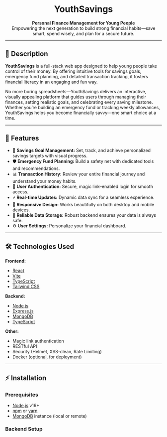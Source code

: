 

<h1 align="center">YouthSavings</h1>

<p align="center">
  <b>Personal Finance Management for Young People</b><br>
  Empowering the next generation to build strong financial habits—save smart, spend wisely, and plan for a secure future.
</p>

---

## 📝 Description

**YouthSavings** is a full-stack web app designed to help young people take control of their money. By offering intuitive tools for savings goals, emergency fund planning, and detailed transaction tracking, it fosters financial literacy in an engaging and fun way.

No more boring spreadsheets—YouthSavings delivers an interactive, visually appealing platform that guides users through managing their finances, setting realistic goals, and celebrating every saving milestone. Whether you’re building an emergency fund or tracking weekly allowances, YouthSavings helps you become financially savvy—one smart choice at a time.

---

## 🚀 Features

- 🎯 **Savings Goal Management:** Set, track, and achieve personalized savings targets with visual progress.
- 🛡️ **Emergency Fund Planning:** Build a safety net with dedicated tools and recommendations.
- 📊 **Transaction History:** Review your entire financial journey and understand your money habits.
- 🔐 **User Authentication:** Secure, magic link–enabled login for smooth access.
- ⚡ **Real-time Updates:** Dynamic data sync for a seamless experience.
- 📱 **Responsive Design:** Works beautifully on both desktop and mobile devices.
- 💾 **Reliable Data Storage:** Robust backend ensures your data is always safe.
- ⚙️ **User Settings:** Personalize your financial dashboard.

---

## 🛠️ Technologies Used

**Frontend:**
- [React](https://reactjs.org/)
- [Vite](https://vitejs.dev/)
- [TypeScript](https://www.typescriptlang.org/)
- [Tailwind CSS](https://tailwindcss.com/)

**Backend:**
- [Node.js](https://nodejs.org/)
- [Express.js](https://expressjs.com/)
- [MongoDB](https://www.mongodb.com/)
- [TypeScript](https://www.typescriptlang.org/)

**Other:**
- Magic link authentication
- RESTful API
- Security (Helmet, XSS-clean, Rate Limiting)
- Docker (optional, for deployment)

---

## ⚡ Installation

### Prerequisites

- [Node.js](https://nodejs.org/) v16+
- [npm](https://www.npmjs.com/) or [yarn](https://yarnpkg.com/)
- [MongoDB](https://www.mongodb.com/) instance (local or remote)

### Backend Setup

